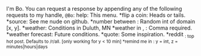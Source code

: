 I'm Bo. You can request a response by appending any of the following requests to my handle, `@Bo`:
help: This menu.
*flip a coin: Heads or tails.
*source: See me nude on github.
*number between <x> <y>: Random int of domain [x, y].
*weather: Conditions in Duluth, MN
*weather in <city>, <state>: Comma required.
*weather forecast: Future conditions.
*quote: Some inspiration.
*reddit <sub>: top hot post. Defaults to /r/all.
[only working for y < 10 min]
*remind me <x> in <y> <z>: y = int, z = minutes|hours|days
